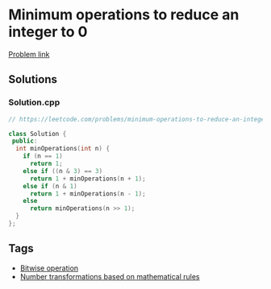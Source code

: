 # Minimum operations to reduce an integer to 0

[Problem link](https://leetcode.com/problems/minimum-operations-to-reduce-an-integer-to-0/)

## Solutions


### Solution.cpp
```cpp
// https://leetcode.com/problems/minimum-operations-to-reduce-an-integer-to-0/

class Solution {
 public:
  int minOperations(int n) {
    if (n == 1)
      return 1;
    else if ((n & 3) == 3)
      return 1 + minOperations(n + 1);
    else if (n & 1)
      return 1 + minOperations(n - 1);
    else
      return minOperations(n >> 1);
  }
};
```
## Tags

* [Bitwise operation](/Collections/bitwise-operation.md#bitwise-operation)
* [Number transformations based on mathematical rules](/Collections/number-transformations-based-on-mathematical-rules.md#number-transformations-based-on-mathematical-rules)

